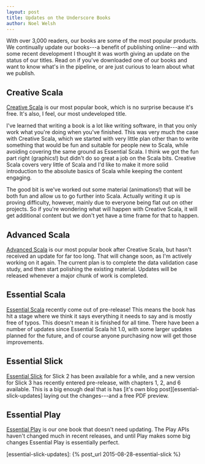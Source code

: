 ```yaml
---
layout: post
title: Updates on the Underscore Books
author: Noel Welsh
---
```


With over 3,000 readers, our books are some of the most popular products. We continually update our books---a benefit of publishing online---and with some recent development I thought it was worth giving an update on the status of our titles. Read on if you've downloaded one of our books and want to know what's in the pipeline, or are just curious to learn about what we publish.

<!-- break -->

## Creative Scala

[Creative Scala][creative-scala] is our most popular book, which is no surprise because it's free. It's also, I feel, our most undeveloped title.

I've learned that writing a book is a lot like writing software, in that you only work what you're doing when you've finished. This was very much the case with Creative Scala, which we started with very little plan other than to write something that would be fun and suitable for people new to Scala, while avoiding covering the same ground as Essential Scala. I think we got the fun part right (graphics!) but didn't do so great a job on the Scala bits. Creative Scala covers very little of Scala and I'd like to make it more solid introduction to the absolute basics of Scala while keeping the content engaging.

The good bit is we've worked out some material (animations!) that will be both fun and allow us to go further into Scala. Actually writing it up is proving difficulty, however, mainly due to everyone being flat out on other projects. So if you're wondering what will happen with Creative Scala, it will get additional content but we don't yet have a time frame for that to happen.

## Advanced Scala

[Advanced Scala][advanced-scala] is our most popular book after Creative Scala, but hasn't received an update for far too long. That will change soon, as I'm actively working on it again. The current plan is to complete the data validation case study, and then start polishing the existing material. Updates will be released whenever a major chunk of work is completed.

## Essential Scala

[Essential Scala][essential-scala] recently come out of pre-release! This means the book has hit a stage where we think it says everything it needs to say and is mostly free of typos. This doesn't mean it is finished for all time. There have been a number of updates since Essential Scala hit 1.0, with some larger updates planned for the future, and of course anyone purchasing now will get those improvements.

## Essential Slick

[Essential Slick][essential-slick] for Slick 2 has been available for a while, and a new version for Slick 3 has recently entered pre-release, with chapters 1, 2, and 6 available. This is a big enough deal that is has [it's own blog post][essential-slick-updates] laying out the changes---and a free PDF preview.

## Essential Play

[Essential Play][essential-play] is our one book that doesn't need updating. The Play APIs haven't changed much in recent releases, and until Play makes some big changes Essential Play is essentially perfect.

[creative-scala]: /training/courses/creative-scala
[advanced-scala]: /training/courses/advanced-scala-scalaz/
[essential-scala]: /training/courses/essential-scala
[essential-slick]: /training/courses/essential-slick
[essential-play]: /training/courses/essential-play
[essential-slick-updates]: {% post_url 2015-08-28-essential-slick %}
